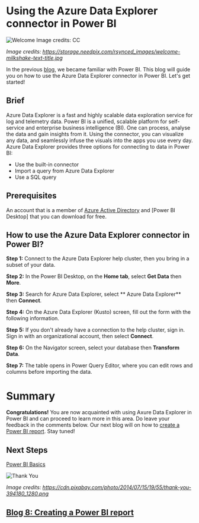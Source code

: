 # Using the Azure Data Explorer connector in Power BI 

![Welcome Image credits: CC](https://user-images.githubusercontent.com/58803999/204959575-c0012acb-ff67-4d67-b43f-c1be859f0f77.jpg)

*Image credits: https://storage.needpix.com/rsynced_images/welcome-milkshake-text-title.jpg*

In the previous [blog](https://github.com/prabhugayatri/MLSA-SIL-Blog-2022/blob/main/Blog6.md), we became familiar with Power BI. This blog will guide you on how to use the Azure Data Explorer connector in Power BI. Let's get started!

## Brief
Azure Data Explorer is a fast and highly scalable data exploration service for log and telemetry data. Power BI is a unified, scalable platform for self-service and enterprise business intelligence (BI). One can process, analyse the data and gain insights from it. Using the connector, you can visualize any data, and seamlessly infuse the visuals into the apps you use every day. 
Azure Data Explorer provides three options for connecting to data in Power BI: 
* Use the built-in connector 
* Import a query from Azure Data Explorer
* Use a SQL query

## Prerequisites
An account that is a member of [Azure Active Directory](https://dataexplorer.azure.com/clusters/help/databases/samples) and [Power BI Desktop] that you can download for free.

## How to use the Azure Data Explorer connector in Power BI?

**Step 1:** Connect to the Azure Data Explorer help cluster, then you bring in a subset of your data.

**Step 2:** In the Power BI Desktop, on the **Home tab**, select **Get Data** then **More**.
 
**Step 3:** Search for Azure Data Explorer, select ** Azure Data Explorer** then **Connect**.

**Step 4:** On the Azure Data Explorer (Kusto) screen, fill out the form with the following information.

**Step 5:** If you don't already have a connection to the help cluster, sign in. Sign in with an organizational account, then select **Connect**.

**Step 6:** On the Navigator screen, select your database then **Transform Data**.

**Step 7:** The table opens in Power Query Editor, where you can edit rows and columns before importing the data.

# Summary
**Congratulations!** You are now acquainted with using Axure Data Explorer in Power BI and can proceed to learn more in this area. Do leave your feedback in the comments below. Our next blog will on how to [create a Power BI report](https://github.com/prabhugayatri/MLSA-SIL-Blog-2022/blob/main/Blog8.md). Stay tuned!

## Next Steps

[Power BI Basics](https://learn.microsoft.com/en-us/power-bi/fundamentals/service-basic-concepts)

![Thank You](https://cdn.pixabay.com/photo/2014/07/15/19/55/thank-you-394180_1280.png)

*Image credits: https://cdn.pixabay.com/photo/2014/07/15/19/55/thank-you-394180_1280.png*

## [Blog 8: Creating a Power BI report](https://github.com/prabhugayatri/MLSA-SIL-Blog-2022/blob/main/Blog8.md)
